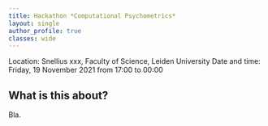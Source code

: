 ```yaml
---
title: Hackathon *Computational Psychometrics*
layout: single
author_profile: true
classes: wide
---
```


Location: Snellius xxx, Faculty of Science, Leiden University
Date and time: Friday, 19 November 2021 from 17:00 to 00:00

## What is this about?
Bla.
